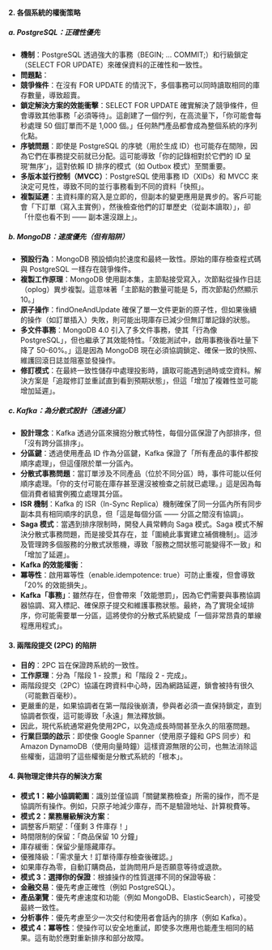 

#### 2. 各個系統的權衡策略

##### a. PostgreSQL：正確性優先

- **機制**：PostgreSQL 透過強大的事務（BEGIN; ... COMMIT;）和行級鎖定（SELECT FOR UPDATE）來確保資料的正確性和一致性。
- **問題點**：
- **競爭條件**：在沒有 FOR UPDATE 的情況下，多個事務可以同時讀取相同的庫存數量，導致超賣。
- **鎖定解決方案的效能衝擊**：SELECT FOR UPDATE 確實解決了競爭條件，但會導致其他事務「必須等待」。這創建了一個佇列，在高流量下，「你可能會每秒處理 50 個訂單而不是 1,000 個。」任何熱門產品都會成為整個系統的序列化點。
- **序號問題**：即使是 PostgreSQL 的序號（用於生成 ID）也可能存在間隙，因為它們在事務提交前就已分配。這可能導致「你的記錄相對於它們的 ID 呈現‘無序’」，這對依賴 ID 排序的模式（如 Outbox 模式）至關重要。
- **多版本並行控制（MVCC）**：PostgreSQL 使用事務 ID（XIDs）和 MVCC 來決定可見性，導致不同的並行事務看到不同的資料「快照」。
- **複製延遲**：主資料庫的寫入是立即的，但副本的變更應用是異步的。客戶可能會「下訂單（寫入主實例），然後檢查他們的訂單歷史（從副本讀取）」，卻「什麼也看不到 —— 副本還沒跟上」。

##### b. MongoDB：速度優先（但有陷阱）

- **預設行為**：MongoDB 預設傾向於速度和最終一致性。原始的庫存檢查程式碼與 PostgreSQL 一樣存在競爭條件。
- **複製工作原理**：MongoDB 使用副本集，主節點接受寫入，次節點從操作日誌（oplog）異步複製。這意味著「主節點的數量可能是 5，而次節點仍然顯示 10。」
- **原子操作**：findOneAndUpdate 確保了單一文件更新的原子性，但如果後續的操作（如訂單插入）失敗，則可能出現庫存已減少但無訂單記錄的狀態。
- **多文件事務**：MongoDB 4.0 引入了多文件事務，使其「行為像 PostgreSQL」，但也繼承了其效能特性。「效能測試中，啟用事務後吞吐量下降了 50-60%。」這是因為 MongoDB 現在必須協調鎖定、確保一致的快照、維護回滾日誌並阻塞並發操作。
- **修訂模式**：在最終一致性儲存中處理投影時，讀取可能遇到過時或空資料。解決方案是「追蹤修訂並重試直到看到預期狀態」，但這「增加了複雜性並可能增加延遲」。

##### c. Kafka：為分散式設計（透過分區）

- **設計理念**：Kafka 透過分區來擁抱分散式特性，每個分區保證了內部排序，但「沒有跨分區排序」。
- **分區鍵**：透過使用產品 ID 作為分區鍵，Kafka 保證了「所有產品的事件都按順序處理」，但這僅限於單一分區內。
- **分散式事務問題**：當訂單涉及不同產品（位於不同分區）時，事件可能以任何順序處理。「你的支付可能在庫存甚至還沒被檢查之前就已處理。」這是因為每個消費者組實例獨立處理其分區。
- **ISR 機制**：Kafka 的 ISR（In-Sync Replica）機制確保了同一分區內所有同步副本具有相同順序的訊息，但「這是每個分區 —— 分區之間沒有協調」。
- **Saga 模式**：當遇到排序限制時，開發人員常轉向 Saga 模式。Saga 模式不解決分散式事務問題，而是接受其存在，並「圍繞此事實建立補償機制」。這涉及管理跨多個服務的分散式狀態機，導致「服務之間狀態可能變得不一致」和「增加了延遲」。
- **Kafka 的效能權衡**：
- **冪等性**：啟用冪等性（enable.idempotence: true）可防止重複，但會導致「20% 的效能損失」。
- **Kafka「事務」**：雖然存在，但會帶來「效能懲罰」，因為它們需要與事務協調器協調、寫入標記、確保原子提交和維護事務狀態。最終，為了實現全域排序，你可能需要單一分區，這將使你的分散式系統變成「一個非常昂貴的單線程應用程式」。

#### 3. 兩階段提交 (2PC) 的陷阱

- **目的**：2PC 旨在保證跨系統的一致性。
- **工作原理**：分為「階段 1 - 投票」和「階段 2 - 完成」。
- 兩階段提交（2PC）協議在跨資料中心時，因為網路延遲，鎖會被持有很久（可能數百毫秒）。
- 更嚴重的是，如果協調者在第一階段後崩潰，參與者必須一直保持鎖定，直到協調者恢復，這可能導致「永遠」無法釋放鎖。
- 因此，現代系統通常避免使用2PC，以免造成長時間甚至永久的阻塞問題。
- **行業巨頭的啟示**：即使像 Google Spanner（使用原子鐘和 GPS 同步）和 Amazon DynamoDB（使用向量時鐘）這樣資源無限的公司，也無法消除這些權衡，這證明了這些權衡是分散式系統的「根本」。

#### 4. 與物理定律共存的解決方案

- **模式 1：縮小協調範圍**：識別並僅協調「關鍵業務檢查」所需的操作，而不是協調所有操作。例如，只原子地減少庫存，而不是驗證地址、計算稅費等。
- **模式 2：業務層級解決方案**：
- 調整客戶期望：「僅剩 3 件庫存！」
- 時間限制的保留：「商品保留 10 分鐘」
- 庫存緩衝：保留少量隱藏庫存。
- 優雅降級：「需求量大！訂單待庫存檢查後確認。」
- 如果庫存為零，自動訂購商品，並詢問用戶是否願意等待或退款。
- **模式 3：選擇你的保證**：根據操作的性質選擇不同的保證等級：
- **金融交易**：優先考慮正確性（例如 PostgreSQL）。
- **產品瀏覽**：優先考慮速度和功能（例如 MongoDB、ElasticSearch），可接受最終一致性。
- **分析事件**：優先考慮至少一次交付和使用者會話內的排序（例如 Kafka）。
- **模式 4：冪等性**：使操作可以安全地重試，即使多次應用也能產生相同的結果。這有助於應對重新排序和部分故障。